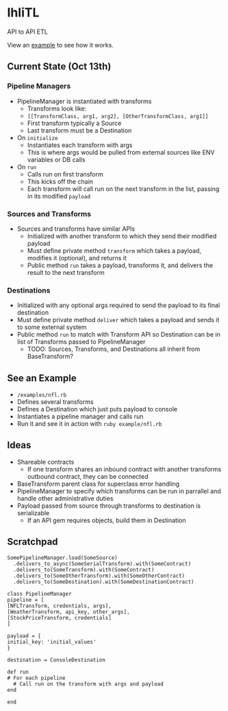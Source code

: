 # IhliTL

API to API ETL

View an [example](examples/nfl.rb) to see how it works.

## Current State (Oct 13th)

### Pipeline Managers

- PipelineManager is instantiated with transforms
  - Transforms look like:
  - `[[TransformClass, arg1, arg2], [OtherTransformClass, arg1]]`
  - First transform typically a Source
  - Last transform must be a Destination
- On `initialize`
  - Instantiates each transform with args
  - This is where args would be pulled from external sources like ENV variables or DB calls
- On `run`
  - Calls run on first transform
  - This kicks off the chain
  - Each transform will call run on the next transform in the list, passing in its modified `payload`

### Sources and Transforms

- Sources and transforms have similar APIs
  - Initialized with another transform to which they send their modified payload
  - Must define private method `transform` which takes a payload, modifies it (optional), and returns it
  - Public method `run` takes a payload, transforms it, and delivers the result to the next transform

### Destinations

- Initialized with any optional args required to send the payload to its final destination
- Must define private method `deliver` which takes a payload and sends it to some external system
- Public method `run` to match with Transform API so Destination can be in list of Transforms passed to PipelineManager
  - TODO: Sources, Transforms, and Destinations all inherit from BaseTransform?

## See an Example

- `/examples/nfl.rb`
- Defines several transforms
- Defines a Destination which just puts payload to console
- Instantiates a pipeline manager and calls run
- Run it and see it in action with `ruby example/nfl.rb`

## Ideas

- Shareable contracts
  - If one transform shares an inbound contract with another transforms outbound contract, they can be connected
- BaseTransform parent class for superclass error handling
- PipelineManager to specify which transforms can be run in parrallel and handle other administrative duties
- Payload passed from source through transforms to destination is serializable
  - If an API gem requires objects, build them in Destination

## Scratchpad

```
SomePipelineManager.load(SomeSource)
  .delivers_to_async(SomeSerialTransform).with(SomeContract)
  .delivers_to(SomeTransform).with(SomeContract)
  .delivers_to(SomeOtherTransform).with(SomeOtherContract)
  .delivers_to(SomeDestination).with(SomeDestinationContract)
```

```
class PipelineManager
pipeline = [
[NFLTransform, credentials, args],
[WeatherTransform, api_key, other_args],
[StockPriceTransform, credentials]
]

payload = {
initial_key: 'initial_values'
}

destination = ConsoleDestination

def run
# For each pipeline
  # Call run on the transform with args and payload
end

end
```
